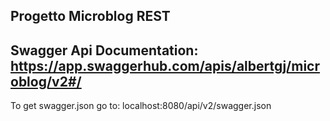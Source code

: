 ## Progetto Microblog REST

## Swagger Api Documentation: https://app.swaggerhub.com/apis/albertgj/microblog/v2#/

To get swagger.json go to: localhost:8080/api/v2/swagger.json